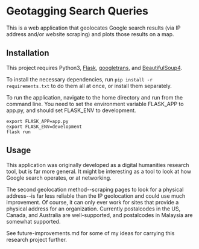 # Geotagging Search Queries

This is a web application that geolocates Google search results (via IP address and/or website scraping) and plots those results on a map.

## Installation

This project requires Python3, [Flask](https://flask.palletsprojects.com/en/1.1.x/), [googletrans](https://py-googletrans.readthedocs.io/en/latest/#),
and [BeautifulSoup4](https://www.crummy.com/software/BeautifulSoup/bs4/doc/).

To install the necessary dependencies, run
`pip install -r requirements.txt`
to do them all at once, or install them separately.

To run the application, navigate to the home directory and run from the command line. You need to set the environment variable FLASK_APP to app.py,
and should set FLASK_ENV to development.

```
export FLASK_APP=app.py
export FLASK_ENV=development
flask run
```

## Usage

This application was originally developed as a digital humanities research tool, but is far more general. It might be interesting as a
tool to look at how Google search operates, or at networking.

The second geolocation method--scraping pages to look for a physical address--is far less reliable than the IP geolocation and could use much
improvement. Of course, it can only ever work for sites that provide a physical address for an organization. Currently postalcodes in the US,
Canada, and Australia are well-supported, and postalcodes in Malaysia are somewhat supported.

See future-improvements.md for some of my ideas for carrying this research project further.
